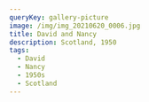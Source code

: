 ```yaml
---
queryKey: gallery-picture
image: /img/img_20210620_0006.jpg
title: David and Nancy
description: Scotland, 1950
tags:
  - David
  - Nancy
  - 1950s
  - Scotland
---
```

